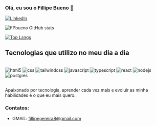 
### Olá, eu sou o Fillipe Bueno 👋

[![LinkedIn](https://img.shields.io/badge/linkedin-%230077B5.svg?style=for-the-badge&logo=linkedin&logoColor=white)](https://www.linkedin.com/in/fillipe-almeida-46017025b/)

![FPbueno GitHub stats](https://github-readme-stats.vercel.app/api?username=FPbueno&show_icons=true&theme=dracula)

[![Top Langs](https://github-readme-stats.vercel.app/api/top-langs/?username=FPbueno)](https://github.com/anuraghazra/github-readme-stats)

## Tecnologias que utilizo no meu dia a dia

<div style="display: inline_block"><br/>
    <img align="center" alt="html5" src="https://img.shields.io/badge/html5-%23E34F26.svg?style=for-the-badge&logo=html5&logoColor=white"/>
    <img align="center" alt="css" src="https://img.shields.io/badge/css3-%231572B6.svg?style=for-the-badge&logo=css3&logoColor=white"/>
    <img align="center" alt="tailwindcss" src="https://img.shields.io/badge/tailwindcss-%2338B2AC.svg?style=for-the-badge&logo=tailwind-css&logoColor=white"/>
    <img align="center" alt="javascript" src="https://img.shields.io/badge/javascript-%23323330.svg?style=for-the-badge&logo=javascript&logoColor=%23F7DF1E"/>
    <img align="center" alt="typescript" src="https://img.shields.io/badge/typescript-%23007ACC.svg?style=for-the-badge&logo=typescript&logoColor=white"/>
    <img align="center" alt="react" src="https://img.shields.io/badge/react-%2320232a.svg?style=for-the-badge&logo=react&logoColor=%2361DAFB"/>
    <img align="center" alt="nodejs" src="https://img.shields.io/badge/node.js-6DA55F?style=for-the-badge&logo=node.js&logoColor=white"/>
    <img align="center" alt="postgres" src="https://img.shields.io/badge/postgres-%23316192.svg?style=for-the-badge&logo=postgresql&logoColor=white"/>
</div><br/>

Apaixonado por tecnologia, aprender cada vez mais e evoluir as minha habilidades é o que eu mais quero.

### Contatos:
- GMAIL: fillipepereira8@gmail.com
